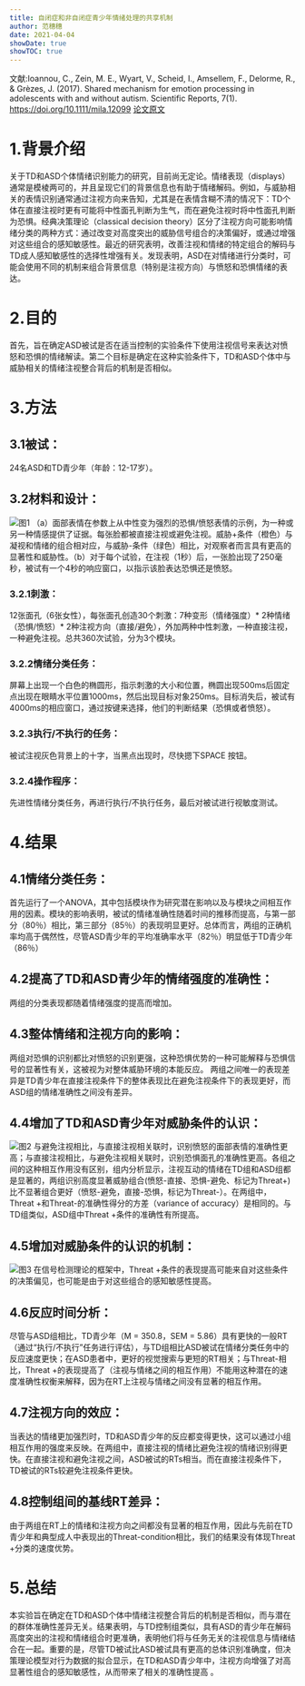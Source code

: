 ```yaml
---
title: 自闭症和非自闭症青少年情绪处理的共享机制
author: 范穗穗
date: 2021-04-04
showDate: true
showTOC: true
---
```

文献:Ioannou, C., Zein, M. E., Wyart, V., Scheid, I., Amsellem, F., Delorme, R., & Grèzes, J. (2017). Shared mechanism for emotion processing in adolescents with and without autism. Scientific Reports, 7(1). 
https://doi.org/10.1111/mila.12099
[论文原文](../Source_Files/2021-04-04-FSS2.Pdf)
# 1.背景介绍
 关于TD和ASD个体情绪识别能力的研究，目前尚无定论。情绪表现（displays）通常是模棱两可的，并且呈现它们的背景信息也有助于情绪解码。例如，与威胁相关的表情识别通常通过注视方向来告知，尤其是在表情含糊不清的情况下：TD个体在直接注视时更有可能将中性面孔判断为生气，而在避免注视时将中性面孔判断为恐惧。经典决策理论（classical decision theory）区分了注视方向可能影响情绪分类的两种方式：通过改变对高度突出的威胁信号组合的决策偏好，或通过增强对这些组合的感知敏感性。最近的研究表明，改善注视和情绪的特定组合的解码与TD成人感知敏感性的选择性增强有关。发现表明，ASD在对情绪进行分类时，可能会使用不同的机制来组合背景信息（特别是注视方向）与愤怒和恐惧情绪的表达。
# 2.目的
首先，旨在确定ASD被试是否在适当控制的实验条件下使用注视信号来表达对愤怒和恐惧的情绪解读。第二个目标是确定在这种实验条件下，TD和ASD个体中与威胁相关的情绪注视整合背后的机制是否相似。
# 3.方法
## 3.1被试：
24名ASD和TD青少年（年龄：12-17岁）。
## 3.2材料和设计：
![图1](../Supporting_Information/2021-04-04-FSS2-Fig1.png)
（a）面部表情在参数上从中性变为强烈的恐惧/愤怒表情的示例，为一种或另一种情感提供了证据。每张脸都被直接注视或避免注视。威胁+条件（橙色）与凝视和情绪的组合相对应，与威胁-条件（绿色）相比，对观察者而言具有更高的显著性和威胁性。（b）对于每个试验，在注视（1秒）后，一张脸出现了250毫秒，被试有一个4秒的响应窗口，以指示该脸表达恐惧还是愤怒。
### 3.2.1刺激：
12张面孔（6张女性），每张面孔创造30个刺激：7种变形（情绪强度）* 2种情绪（恐惧/愤怒）* 2种注视方向（直接/避免），外加两种中性刺激，一种直接注视，一种避免注视。总共360次试验，分为3个模块。
### 3.2.2情绪分类任务：
屏幕上出现一个白色的椭圆形，指示刺激的大小和位置，椭圆出现500ms后固定点出现在眼睛水平位置1000ms，然后出现目标对象250ms。目标消失后，被试有4000ms的相应窗口，通过按键来选择，他们的判断结果（恐惧或者愤怒）。
### 3.2.3执行/不执行的任务：
被试注视灰色背景上的十字，当黑点出现时，尽快摁下SPACE 按钮。
### 3.2.4操作程序：
先进性情绪分类任务，再进行执行/不执行任务，最后对被试进行视敏度测试。
# 4.结果
## 4.1情绪分类任务：
首先运行了一个ANOVA，其中包括模块作为研究潜在影响以及与模块之间相互作用的因素。模块的影响表明，被试的情绪准确性随着时间的推移而提高，与第一部分（80％）相比，第三部分（85％）的表现明显更好。总体而言，两组的正确机率均高于偶然性，尽管ASD青少年的平均准确率水平（82％）明显低于TD青少年（86％）
## 4.2提高了TD和ASD青少年的情绪强度的准确性：
两组的分类表现都随着情绪强度的提高而增加。
## 4.3整体情绪和注视方向的影响：
两组对恐惧的识别都比对愤怒的识别更强，这种恐惧优势的一种可能解释与恐惧信号的显著性有关，这被视为对整体威胁环境的本能反应。
两组之间唯一的表现差异是TD青少年在直接注视条件下的整体表现比在避免注视条件下的表现更好，而ASD组的情绪准确性之间没有差异。
## 4.4增加了TD和ASD青少年对威胁条件的认识：
![图2](../Supporting_Information/2021-04-04-FSS2-Fig2.png)
与避免注视相比，与直接注视相关联时，识别愤怒的面部表情的准确性更高；与直接注视相比，与避免注视相关联时，识别恐惧面孔的准确性更高。各组之间的这种相互作用没有区别，组内分析显示，注视互动的情绪在TD组和ASD组都是显著的，两组识别高度显著威胁组合(愤怒-直接、恐惧-避免、标记为Threat+)比不显著组合更好（愤怒-避免，直接-恐惧，标记为Threat-）。在两组中，Threat +和Threat-的准确性得分的方差（variance of accuracy）是相同的。与TD组类似，ASD组中Threat +条件的准确性有所提高。
## 4.5增加对威胁条件的认识的机制：
![图3](../Supporting_Information/2021-04-04-FSS2-Fig3.png)
在信号检测理论的框架中，Threat +条件的表现提高可能来自对这些条件的决策偏见，也可能是由于对这些组合的感知敏感性提高。
## 4.6反应时间分析：
尽管与ASD组相比，TD青少年（M = 350.8，SEM = 5.86）具有更快的一般RT（通过“执行/不执行”任务进行评估），与TD组相比ASD被试在情绪分类任务中的反应速度更快；在ASD患者中，更好的视觉搜索与更短的RT相关；与Threat-相比，Threat +的表现提高了（注视与情绪之间的相互作用）不能用这种潜在的速度准确性权衡来解释，因为在RT上注视与情绪之间没有显著的相互作用。
## 4.7注视方向的效应：
当表达的情绪更加强烈时，TD和ASD青少年的反应都变得更快，这可以通过小组相互作用的强度来反映。在两组中，直接注视的情绪比避免注视的情绪识别得更快。在直接注视和避免注视之间，ASD被试的RTs相当。而在直接注视条件下，TD被试的RTs较避免注视条件更快。
## 4.8控制组间的基线RT差异：
由于两组在RT上的情绪和注视方向之间都没有显著的相互作用，因此与先前在TD青少年和典型成人中表现出的Threat-condition相比，我们的结果没有体现Threat +分类的速度优势。
# 5.总结
本实验旨在确定在TD和ASD个体中情绪注视整合背后的机制是否相似，而与潜在的群体准确性差异无关。结果表明，与TD控制组类似，具有ASD的青少年在解码高度突出的注视和情绪组合时更准确，表明他们将与任务无关的注视信息与情绪结合在一起。重要的是，尽管TD被试比ASD被试具有更高的总体识别准确度，但决策理论模型对行为数据的拟合显示，在TD和ASD青少年中，注视方向增强了对高显著性组合的感知敏感性，从而带来了相关的准确性提高 。